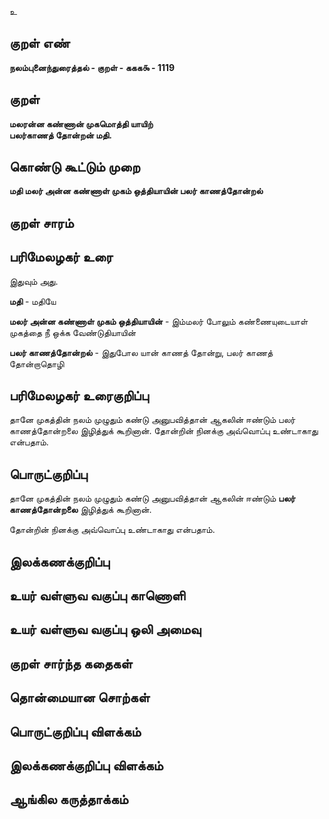 உ

## குறள் எண் 

**நலம்புனைந்துரைத்தல் - குறள் - ககக௯ - 1119**

## குறள் 

**மலரன்ன கண்ணான் முகமொத்தி யாயிற்  
பலர்காணத் தோன்றன் மதி.**

## கொண்டு கூட்டும் முறை

**மதி மலர் அன்ன கண்ணாள் முகம் ஒத்தியாயின் பலர் காணத்தோன்றல்**

## குறள் சாரம் 


## பரிமேலழகர் உரை

இதுவும் அது. 

**மதி** - மதியே 

**மலர் அன்ன கண்ணாள் முகம் ஒத்தியாயின்** - இம்மலர் போலும் கண்ணையுடையாள் முகத்தை நீ ஒக்க வேண்டுதியாயின் 

**பலர் காணத்தோன்றல்** - இதுபோல யான் காணத் தோன்று, பலர் காணத் தோன்றாதொழி 

## பரிமேலழகர் உரைகுறிப்பு   

தானே முகத்தின் நலம் முழுதும் கண்டு அனுபவித்தான் ஆகலின் ஈண்டும் பலர் காணத்தோன்றலை இழித்துக் கூறினான். தோன்றின் நினக்கு அவ்வொப்பு உண்டாகாது என்பதாம்.

## பொருட்குறிப்பு 

தானே முகத்தின் நலம் முழுதும் கண்டு அனுபவித்தான் ஆகலின் ஈண்டும் **பலர் காணத்தோன்றலை** இழித்துக் கூறினான். 

தோன்றின் நினக்கு அவ்வொப்பு உண்டாகாது என்பதாம்.

## இலக்கணக்குறிப்பு  


## உயர் வள்ளுவ வகுப்பு காணொளி


## உயர் வள்ளுவ வகுப்பு ஒலி அமைவு 

 
## குறள் சார்ந்த கதைகள் 


## தொன்மையான சொற்கள்


## பொருட்குறிப்பு விளக்கம்


## இலக்கணக்குறிப்பு விளக்கம்


## ஆங்கில கருத்தாக்கம் 


